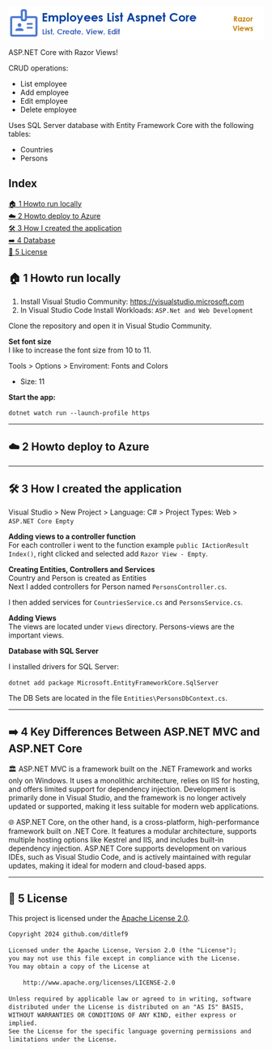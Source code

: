 ![Employees List ASP.NET Core](docs/employees-list-aspnet-core-logo.png)

ASP.NET Core with Razor Views!



CRUD operations:
* List employee
* Add employee
* Edit employee
* Delete employee

Uses SQL Server database with Entity Framework Core with the following tables:
* Countries
* Persons


## Index

[🏠 1 Howto run locally](#-1-howto-run-locally)<br>
[☁️ 2 Howto deploy to Azure](#%EF%B8%8F-2-howto-deploy-to-azure)<br>
[🛠️ 3 How I created the application](#%EF%B8%8F-3-how-i-created-the-application)<br>
[➡️ 4 Database](#-4-database)<br>
[📜 5 License](#-5-license)<br>


## 🏠 1 Howto run locally

1. Install Visual Studio Community: https://visualstudio.microsoft.com
2. In Visual Studio Code Install Workloads: `ASP.Net and Web Development`

Clone the repository and open it in Visual Studio Community.

**Set font size**<br>
I like to increase the font size from 10 to 11.

Tools > Options > Enviroment: Fonts and Colors<br>

* Size: 11

**Start the app:**<br>
```
dotnet watch run --launch-profile https
```

--- 

## ☁️ 2 Howto deploy to Azure

--- 

## 🛠️ 3 How I created the application

Visual Studio > New Project > Language: C# > Project Types: Web > `ASP.NET Core Empty`


**Adding views to a controller function**<br>
For each controller i went to the function example `public IActionResult Index()`, right clicked
and selected add `Razor View - Empty`.

**Creating Entities, Controllers and Services**<br>
Country and Person is created as Entities<br>
Next I added controllers for Person named `PersonsController.cs`.

I then added services for `CountriesService.cs` and `PersonsService.cs`.

**Adding Views**<br>
The views are located under `Views` directory. Persons-views are the 
important views. 


**Database with SQL Server**<br>

I installed drivers for SQL Server:<br>

`dotnet add package Microsoft.EntityFrameworkCore.SqlServer`

The DB Sets are located in the file
`Entities\PersonsDbContext.cs`.


--- 

## ➡️ 4 Key Differences Between ASP.NET MVC and ASP.NET Core  

🏛️ ASP.NET MVC is a framework built on the .NET Framework and works only on Windows. 
It uses a monolithic architecture, relies on IIS for hosting, 
and offers limited support for dependency injection. 
Development is primarily done in Visual Studio, and the framework is no longer actively updated or supported, 
making it less suitable for modern web applications.  

🌐 ASP.NET Core, on the other hand, is a cross-platform, high-performance framework built on .NET Core. 
It features a modular architecture, supports multiple hosting options like Kestrel and IIS, 
and includes built-in dependency injection. ASP.NET Core supports development on various IDEs, 
such as Visual Studio Code, and is actively maintained with regular updates, 
making it ideal for modern and cloud-based apps.  

--- 

## 📜 5 License

This project is licensed under the
[Apache License 2.0](https://www.apache.org/licenses/LICENSE-2.0).

```
Copyright 2024 github.com/ditlef9

Licensed under the Apache License, Version 2.0 (the "License");
you may not use this file except in compliance with the License.
You may obtain a copy of the License at

    http://www.apache.org/licenses/LICENSE-2.0

Unless required by applicable law or agreed to in writing, software
distributed under the License is distributed on an "AS IS" BASIS,
WITHOUT WARRANTIES OR CONDITIONS OF ANY KIND, either express or implied.
See the License for the specific language governing permissions and
limitations under the License.
```

